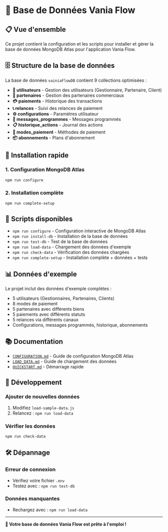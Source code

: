 # 🚀 Base de Données Vania Flow

## 📋 Vue d'ensemble

Ce projet contient la configuration et les scripts pour installer et gérer la base de données MongoDB Atlas pour l'application Vania Flow.

## 🗄️ Structure de la base de données

La base de données `vainiaFlowDB` contient 9 collections optimisées :

- **👥 utilisateurs** - Gestion des utilisateurs (Gestionnaire, Partenaire, Client)
- **🤝 partenaires** - Gestion des partenaires commerciaux
- **💳 paiements** - Historique des transactions
- **📞 relances** - Suivi des relances de paiement
- **⚙️ configurations** - Paramètres utilisateur
- **📅 messages_programmes** - Messages programmés
- **📋 historique_actions** - Journal des actions
- **💱 modes_paiement** - Méthodes de paiement
- **📦 abonnements** - Plans d'abonnement

## 🚀 Installation rapide

### 1. Configuration MongoDB Atlas
```bash
npm run configure
```

### 2. Installation complète
```bash
npm run complete-setup
```

## 📝 Scripts disponibles

- `npm run configure` - Configuration interactive de MongoDB Atlas
- `npm run install-db` - Installation de la base de données
- `npm run test-db` - Test de la base de données
- `npm run load-data` - Chargement des données d'exemple
- `npm run check-data` - Vérification des données chargées
- `npm run complete-setup` - Installation complète + données + tests

## 📊 Données d'exemple

Le projet inclut des données d'exemple complètes :
- 5 utilisateurs (Gestionnaires, Partenaires, Clients)
- 8 modes de paiement
- 5 partenaires avec différents biens
- 5 paiements avec différents statuts
- 5 relances via différents canaux
- Configurations, messages programmés, historique, abonnements

## 📚 Documentation

- [`CONFIGURATION.md`](CONFIGURATION.md) - Guide de configuration MongoDB Atlas
- [`LOAD_DATA.md`](LOAD_DATA.md) - Guide de chargement des données
- [`QUICKSTART.md`](QUICKSTART.md) - Démarrage rapide

## 🔧 Développement

### Ajouter de nouvelles données
1. Modifiez `load-sample-data.js`
2. Relancez : `npm run load-data`

### Vérifier les données
```bash
npm run check-data
```

## 🛠️ Dépannage

### Erreur de connexion
- Vérifiez votre fichier `.env`
- Testez avec : `npm run test-db`

### Données manquantes
- Rechargez avec : `npm run load-data`

---

**🎉 Votre base de données Vania Flow est prête à l'emploi !** 